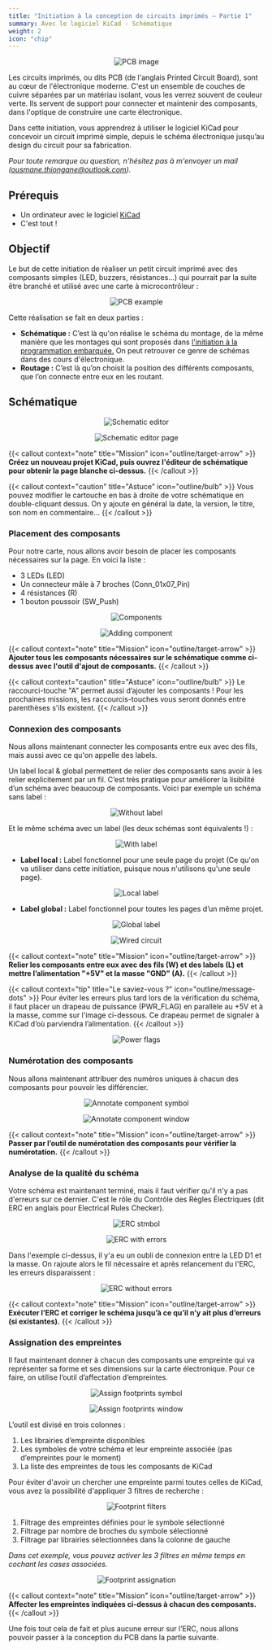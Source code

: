 ```yaml
---
title: "Initiation à la conception de circuits imprimés – Partie 1"
summary: Avec le logiciel KiCad - Schématique
weight: 2
icon: "chip"
---
```


<p align="center">
    <img src="/chroma/images/pcb.png" alt="PCB image" class="w-full h-auto" />
</p>

Les circuits imprimés, ou dits PCB (de l'anglais Printed Circuit Board), sont au cœur de l'électronique moderne. C'est un ensemble de couches de cuivre séparées par un matériau isolant, vous les verrez souvent de couleur verte. Ils servent de support pour connecter et maintenir des composants, dans l'optique de construire une carte électronique.

Dans cette initiation, vous apprendrez à utiliser le logiciel KiCad pour concevoir un circuit imprimé simple, depuis le schéma électronique jusqu’au design du circuit pour sa fabrication.

_Pour toute remarque ou question, n'hésitez pas à m'envoyer un mail ([ousmane.thiongane@outlook.com](mailto:ousmane.thiongane@outlook.com))._

## Prérequis

* Un ordinateur avec le logiciel [KiCad](https://www.kicad.org/)
* C'est tout !

## Objectif

Le but de cette initiation de réaliser un petit circuit imprimé avec des composants simples (LED, buzzers, résistances…) qui pourrait par la suite être branché et utilisé avec une carte à microcontrôleur :

<p align="center">
    <img src="/chroma/images/schematic1.png" alt="PCB example" class="w-full h-auto" />
</p>

Cette réalisation se fait en deux parties :

* **Schématique :** C’est là qu'on réalise le schéma du montage, de la même manière que les montages qui sont proposés dans [l'initiation à la programmation embarquée.]() On peut retrouver ce genre de schémas dans des cours d'électronique.
* **Routage :** C’est là qu’on choisit la position des différents composants, que l’on connecte entre eux en les routant.

## Schématique

<p align="center">
    <img src="/chroma/images/schematic2_fr.png" alt="Schematic editor" class="w-full h-auto" />
</p>

<p align="center">
    <img src="/chroma/images/schematic3.jpg" alt="Schematic editor page" class="w-full h-auto" />
</p>

{{< callout context="note" title="Mission" icon="outline/target-arrow" >}}
**Créez un nouveau projet KiCad, puis ouvrez l'éditeur de schématique pour obtenir la page blanche ci-dessus.**
{{< /callout >}}

{{< callout context="caution" title="Astuce" icon="outline/bulb" >}}
Vous pouvez modifier le cartouche en bas à droite de votre schématique en double-cliquant dessus. On y ajoute en général la date, la version, le titre, son nom en commentaire…
{{< /callout >}}

### Placement des composants

Pour notre carte, nous allons avoir besoin de placer les composants nécessaires sur la page. En voici la liste :

* 3 LEDs (LED)
* Un connecteur mâle à 7 broches (Conn_01x07_Pin)
* 4 résistances (R)
* 1 bouton poussoir (SW_Push)

<p align="center">
    <img src="/chroma/images/schematic4.jpg" alt="Components" class="w-full h-auto" />
</p>

<p align="center">
    <img src="/chroma/images/schematic5.jpg" alt="Adding component" class="w-full h-auto" />
</p>

{{< callout context="note" title="Mission" icon="outline/target-arrow" >}}
**Ajouter tous les composants nécessaires sur le schématique comme ci-dessus avec l'outil d'ajout de composants.**
{{< /callout >}}

{{< callout context="caution" title="Astuce" icon="outline/bulb" >}}
Le raccourci-touche "A" permet aussi d’ajouter les composants ! Pour les prochaines missions, les raccourcis-touches vous seront donnés entre parenthèses s'ils existent.
{{< /callout >}}

### Connexion des composants

Nous allons maintenant connecter les composants entre eux avec des fils, mais aussi avec ce qu'on appelle des labels.

Un label local & global permettent de relier des composants sans avoir à les relier explicitement par un fil. C’est très pratique pour améliorer la lisibilité d’un schéma avec beaucoup de composants. Voici par exemple un schéma sans label :

<p align="center">
    <img src="/chroma/images/schematic6.jpg" alt="Without label" class="w-full h-auto" />
</p>

Et le même schéma avec un label (les deux schémas sont équivalents !) :

<p align="center">
    <img src="/chroma/images/schematic7.jpg" alt="With label" class="w-full h-auto" />
</p>

* **Label local :** Label fonctionnel pour une seule page du projet (Ce qu'on va utiliser dans cette initiation, puisque nous n'utilisons qu'une seule page).

<p align="center">
    <img src="/chroma/images/schematic8.jpg" alt="Local label" class="w-full h-auto" />
</p>

* **Label global :** Label fonctionnel pour toutes les pages d’un même projet.

<p align="center">
    <img src="/chroma/images/schematic9.jpg" alt="Global label" class="w-full h-auto" />
</p>

<p align="center">
    <img src="/chroma/images/schematic10.jpg" alt="Wired circuit" class="w-full h-auto" />
</p>

{{< callout context="note" title="Mission" icon="outline/target-arrow" >}}
**Relier les composants entre eux avec des fils (W) et des labels (L) et mettre l’alimentation "+5V" et la masse "GND" (A).**
{{< /callout >}}

{{< callout context="tip" title="Le saviez-vous ?" icon="outline/message-dots" >}}
Pour éviter les erreurs plus tard lors de la vérification du schéma, il faut placer un drapeau de puissance (PWR_FLAG) en parallèle au +5V et à la masse, comme sur l'image ci-dessous. Ce drapeau permet de signaler à KiCad d’où parviendra l’alimentation.
{{< /callout >}}

<p align="center">
    <img src="/chroma/images/schematic11.jpg" alt="Power flags" class="w-full h-auto" />
</p>

### Numérotation des composants

Nous allons maintenant attribuer des numéros uniques à chacun des composants pour pouvoir les différencier.

<p align="center">
    <img src="/chroma/images/schematic12.jpg" alt="Annotate component symbol" class="w-full h-auto" />
</p>

<p align="center">
    <img src="/chroma/images/schematic13_fr.png" alt="Annotate component window" class="w-full h-auto" />
</p>

{{< callout context="note" title="Mission" icon="outline/target-arrow" >}}
**Passer par l’outil de numérotation des composants pour vérifier la numérotation.**
{{< /callout >}}

### Analyse de la qualité du schéma

Votre schéma est maintenant terminé, mais il faut vérifier qu'il n'y a pas d'erreurs sur ce dernier. C'est le rôle du Contrôle des Règles Électriques (dit ERC en anglais pour Electrical Rules Checker).

<p align="center">
    <img src="/chroma/images/schematic20.jpg" alt="ERC stmbol" class="w-full h-auto" />
</p>

<p align="center">
    <img src="/chroma/images/schematic14_fr.png" alt="ERC with errors" class="w-full h-auto" />
</p>

Dans l'exemple ci-dessus, il y'a eu un oubli de connexion entre la LED D1 et la masse. On rajoute alors le fil nécessaire et après relancement du l'ERC, les erreurs disparaissent :

<p align="center">
    <img src="/chroma/images/schematic15_fr.png" alt="ERC without errors" class="w-full h-auto" />
</p>

{{< callout context="note" title="Mission" icon="outline/target-arrow" >}}
**Exécuter l’ERC et corriger le schéma jusqu’à ce qu’il n’y ait plus d’erreurs (si existantes).**
{{< /callout >}}

### Assignation des empreintes

Il faut maintenant donner à chacun des composants une empreinte qui va représenter sa forme et ses dimensions sur la carte électronique. Pour ce faire, on utilise l’outil d’affectation d’empreintes.

<p align="center">
    <img src="/chroma/images/schematic16.jpg" alt="Assign footprints symbol" class="w-full h-auto" />
</p>

<p align="center">
    <img src="/chroma/images/schematic17.jpg" alt="Assign footprints window" class="w-full h-auto" />
</p>

L’outil est divisé en trois colonnes :

1. Les librairies d’empreinte disponibles
2. Les symboles de votre schéma et leur empreinte associée (pas d’empreintes pour le moment)
3. La liste des empreintes de tous les composants de KiCad

Pour éviter d'avoir un chercher une empreinte parmi toutes celles de KiCad, vous avez la possibilité d'appliquer 3 filtres de recherche :

<p align="center">
    <img src="/chroma/images/schematic18.jpg" alt="Footprint filters" class="w-full h-auto" />
</p>

1. Filtrage des empreintes définies pour le symbole sélectionné
2. Filtrage par nombre de broches du symbole sélectionné
3. Filtrage par librairies sélectionnées dans la colonne de gauche

_Dans cet exemple, vous pouvez activer les 3 filtres en même temps en cochant les cases associées._

<p align="center">
    <img src="/chroma/images/schematic19.jpg" alt="Footprint assignation" class="w-full h-auto" />
</p>

{{< callout context="note" title="Mission" icon="outline/target-arrow" >}}
**Affecter les empreintes indiquées ci-dessus à chacun des composants.**
{{< /callout >}}

Une fois tout cela de fait et plus aucune erreur sur l’ERC, nous allons pouvoir passer à la conception du PCB dans la partie suivante.
